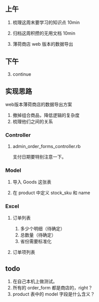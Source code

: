 
## 上午

1. 梳理这周末要学习的知识点 10min
2. 归档这周积攒的无用文档 10min

3. 薄荷商店 web 版本的数据导出

## 下午

3. continue




## 实现思路

web版本薄荷商店的数据导出方案

1. 撤掉组合商品，降低逻辑的复杂度
2. 梳理他们之间的关系



### Controller

1. admin_order_forms_controller.rb

    支付日期要特别注意一下。
  

### Model

1. 导入 Goods 这张表

2. 在 product 中定义 stock_sku 和 name


### Excel

1. 订单列表
    1. 多少个明细（待确定）
    2. 总数量（待确定）
    3. 省份需要标准化

2. 订单项列表


## todo

1. 在自己本机上做测试。
2. 所有的 order_form 都是商店的，right？
3. product 表中的 model 字段是什么含义？





